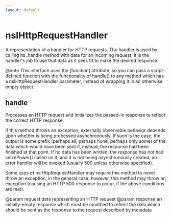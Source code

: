 ```yaml
---
layout: default
---
```


# nsIHttpRequestHandler #

A representation of a handler for HTTP requests.  The handler is used by
calling its .handle method with data for an incoming request; it is the
handler's job to use that data as it sees fit to make the desired response.

@note
  This interface uses the [function] attribute, so you can pass a
  script-defined function with the functionality of handle() to any
  method which has a nsIHttpRequestHandler parameter, instead of wrapping
  it in an otherwise empty object.


## handle ##

Processes an HTTP request and initializes the passed-in response to reflect
the correct HTTP response.

If this method throws an exception, externally observable behavior depends
upon whether is being processed asynchronously.  If such is the case, the
output is some prefix (perhaps all, perhaps none, perhaps only some) of the
data which would have been sent if, instead, the response had been finished
at that point.  If no data has been written, the response has not had
seizePower() called on it, and it is not being asynchronously created, an
error handler will be invoked (usually 500 unless otherwise specified).

Some uses of nsIHttpRequestHandler may require this method to never throw
an exception; in the general case, however, this method may throw an
exception (causing an HTTP 500 response to occur, if the above conditions
are met).

@param request
  data representing an HTTP request
@param response
  an initially-empty response which must be modified to reflect the data
  which should be sent as the response to the request described by metadata

